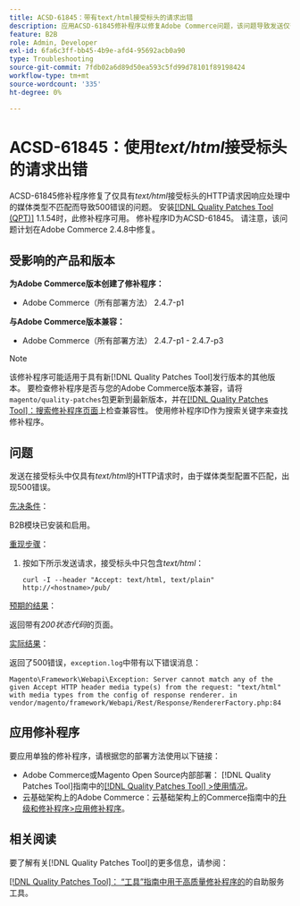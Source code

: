 ```yaml
---
title: ACSD-61845：带有text/html接受标头的请求出错
description: 应用ACSD-61845修补程序以修复Adobe Commerce问题，该问题导致发送仅带有*text/html*接受标头的HTTP请求时出现500错误，并安装B2B模块。
feature: B2B
role: Admin, Developer
exl-id: 6fa6c3ff-bb45-4b9e-afd4-95692acb0a90
type: Troubleshooting
source-git-commit: 7fdb02a6d89d50ea593c5fd99d78101f89198424
workflow-type: tm+mt
source-wordcount: '335'
ht-degree: 0%

---
```


# ACSD-61845：使用&#x200B;*text/html*&#x200B;接受标头的请求出错

ACSD-61845修补程序修复了仅具有&#x200B;*text/html*&#x200B;接受标头的HTTP请求因响应处理中的媒体类型不匹配而导致500错误的问题。 安装[[!DNL Quality Patches Tool (QPT)]](/help/tools/quality-patches-tool/quality-patches-tool-to-self-serve-quality-patches.md) 1.1.54时，此修补程序可用。 修补程序ID为ACSD-61845。 请注意，该问题计划在Adobe Commerce 2.4.8中修复。

## 受影响的产品和版本

**为Adobe Commerce版本创建了修补程序：**

* Adobe Commerce（所有部署方法） 2.4.7-p1

**与Adobe Commerce版本兼容：**

* Adobe Commerce（所有部署方法） 2.4.7-p1 - 2.4.7-p3

>[!NOTE]
>
>该修补程序可能适用于具有新[!DNL Quality Patches Tool]发行版本的其他版本。 要检查修补程序是否与您的Adobe Commerce版本兼容，请将`magento/quality-patches`包更新到最新版本，并在[[!DNL Quality Patches Tool]：搜索修补程序页面](https://experienceleague.adobe.com/tools/commerce-quality-patches/index.html)上检查兼容性。 使用修补程序ID作为搜索关键字来查找修补程序。

## 问题

发送在接受标头中仅具有&#x200B;*text/html*&#x200B;的HTTP请求时，由于媒体类型配置不匹配，出现500错误。

<u>先决条件</u>：

B2B模块已安装和启用。

<u>重现步骤</u>：

1. 按如下所示发送请求，接受标头中只包含&#x200B;*text/html*：

   ```
   curl -I --header "Accept: text/html, text/plain" http://<hostname>/pub/
   ```

<u>预期的结果</u>：

返回带有&#x200B;*200状态代码*&#x200B;的页面。

<u>实际结果</u>：

返回了500错误，`exception.log`中带有以下错误消息：

```
Magento\Framework\Webapi\Exception: Server cannot match any of the given Accept HTTP header media type(s) from the request: "text/html" with media types from the config of response renderer. in vendor/magento/framework/Webapi/Rest/Response/RendererFactory.php:84
```

## 应用修补程序

要应用单独的修补程序，请根据您的部署方法使用以下链接：

* Adobe Commerce或Magento Open Source内部部署： [!DNL Quality Patches Tool]指南中的[[!DNL Quality Patches Tool] >使用情况](/help/tools/quality-patches-tool/usage.md)。
* 云基础架构上的Adobe Commerce：云基础架构上的Commerce指南中的[升级和修补程序>应用修补程序](https://experienceleague.adobe.com/docs/commerce-cloud-service/user-guide/develop/upgrade/apply-patches.html)。

## 相关阅读

要了解有关[!DNL Quality Patches Tool]的更多信息，请参阅：

[[!DNL Quality Patches Tool]： “工具”指南中用于高质量修补程序的](/help/tools/quality-patches-tool/quality-patches-tool-to-self-serve-quality-patches.md)的自助服务工具。
